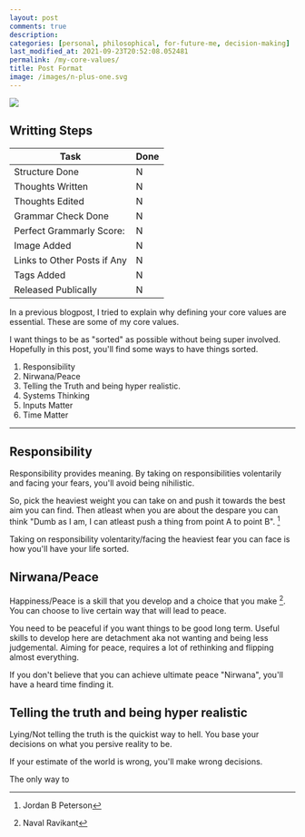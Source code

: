 ```yaml
---
layout: post
comments: true
description:
categories: [personal, philosophical, for-future-me, decision-making]
last_modified_at: 2021-09-23T20:52:08.052481
permalink: /my-core-values/
title: Post Format
image: /images/n-plus-one.svg
---
```

![](/images/switch-jobs.jpg)

## Writting Steps

| Task                        | Done |
|-----------------------------|------|
| Structure Done              | N    |
| Thoughts Written            | N    |
| Thoughts Edited             | N    |
| Grammar Check Done          | N    |
| Perfect Grammarly Score:    | N    |
| Image Added                 | N    |
| Links to Other Posts if Any | N    |
| Tags Added                  | N    |
| Released Publically         | N    |

In a previous blogpost, I tried to explain why defining your core values are essential. These are some of my core values.

I want things to be as "sorted" as possible without being super involved. Hopefully in this post, you'll find some ways to have things sorted. 

1. Responsibility
2. Nirwana/Peace
3. Telling the Truth and being hyper realistic.
4. Systems Thinking
5. Inputs Matter
6. Time Matter

***

## Responsibility

Responsibility provides meaning. By taking on responsibilities volentarily and facing your fears, you'll avoid being nihilistic. 

So, pick the heaviest weight you can take on and push it towards the best aim you can find. Then atleast when you are about the despare you can think "Dumb as I am, I can atleast push a thing from point A to point B". [^1]

Taking on responsibility volentarity/facing the heaviest fear you can face is how you'll have your life sorted.

## Nirwana/Peace

Happiness/Peace is a skill that you develop and a choice that you make [^2]. You can choose to live certain way that will lead to peace.

You need to be peaceful if you want things to be good long term. Useful skills to develop here are detachment aka not wanting and being less judgemental. Aiming for peace, requires a lot of rethinking and flipping almost everything. 

If you don't believe that you can achieve ultimate peace "Nirwana", you'll have a heard time finding it.

## Telling the truth and being hyper realistic

Lying/Not telling the truth is the quickist way to hell. You base your decisions on what you persive reality to be.

If your estimate of the world is wrong, you'll make wrong decisions.

The only way to 

[^1]: Jordan B Peterson
[^2]: Naval Ravikant